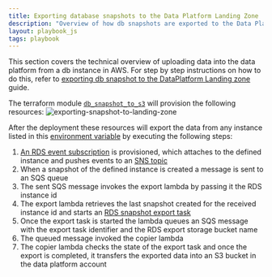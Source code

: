 ```yaml
---
title: Exporting database snapshots to the Data Platform Landing Zone
description: "Overview of how db snapshots are exported to the Data Platform Landing Zone"
layout: playbook_js
tags: playbook
---
```


This section covers the technical overview of uploading data into the data platform from a db instance in AWS. For step by step instructions on how to do this, refer to [exporting db snapshot to the DataPlatform Landing zone](http://localhost:3000/Data-Platform-Playbook/playbook/exporting-snapshot-to-landing-zone) guide.

The terraform module [`db_snapshot_to_s3`](https://github.com/LBHackney-IT/Data-Platform/tree/main/modules/db-snapshot-to-s3) will provision the following resources:
![exporting-snapshot-to-landing-zone](https://user-images.githubusercontent.com/8051117/118656536-83ffbf80-b7e2-11eb-8adf-7075e72c2d42.png)

After the deployment these resources will export the data from any instance listed in this [environment variable](https://github.com/LBHackney-IT/Data-Platform/blob/main/config/terraform/prod.tfvars#L12) by executing the following steps:

1. [An RDS event subscription](https://docs.aws.amazon.com/AmazonRDS/latest/UserGuide/USER_Events.html) is provisioned, which attaches to the defined instance and pushes events to an [SNS topic](https://docs.aws.amazon.com/sns/latest/dg/sns-create-topic.html)
2. When a snapshot of the defined instance is created a message is sent to an SQS queue
3. The sent SQS message invokes the export lambda by passing it the RDS instance id
4. The export lambda retrieves the last snapshot created for the received instance id and starts an [RDS snapshot export task](https://docs.aws.amazon.com/AmazonRDS/latest/UserGuide/USER_ExportSnapshot.html)
5. Once the export task is started the lambda queues an SQS message with the export task identifier and the RDS export storage bucket name
6. The queued message invoked the copier lambda
7. The copier lambda checks the state of the export task and once the export is completed, it transfers the exported data into an S3 bucket in the data platform account
